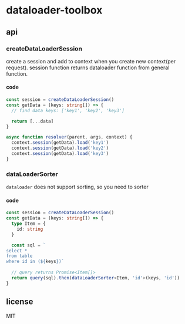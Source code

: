 # dataloader-toolbox

## api

### createDataLoaderSession

create a session and add to context when you create new context(per request).
session function returns dataloader function from general function.

#### code

```ts
const session = createDataLoaderSession()
const getData = (keys: string[]) => {
  // find data keys: ['key1', 'key2', 'key3']

  return [...data]
}

async function resolver(parent, args, context) {
  context.session(getData).load('key1')
  context.session(getData).load('key2')
  context.session(getData).load('key3')
}
```

### dataLoaderSorter

`dataloader` does not support sorting, so you need to sorter

#### code

```ts
const session = createDataLoaderSession()
const getData = (keys: string[]) => {
  type Item = {
    id: string
  }

  const sql = `
select *
from table
where id in (${keys})`
  
  // query returns Promise<Item[]>
  return query(sql).then(dataLoaderSorter<Item, 'id'>(keys, 'id'))
}
```

## license
MIT
